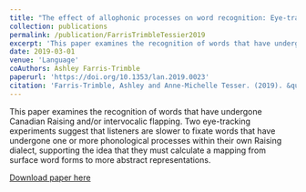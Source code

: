 ```yaml
---
title: "The effect of allophonic processes on word recognition: Eye-tracking evidence from Canadian raising"
collection: publications
permalink: /publication/FarrisTrimbleTessier2019
excerpt: 'This paper examines the recognition of words that have undergone Canadian Raising and/or intervocalic flapping. Two eye-tracking experiments suggest that listeners are slower to fixate words that have undergone one or more phonological processes within their own Raising dialect, supporting the idea that they must calculate a mapping from surface word forms to more abstract representations.'
date: 2019-03-01
venue: 'Language'
coAuthors: Ashley Farris-Trimble
paperurl: 'https://doi.org/10.1353/lan.2019.0023'
citation: 'Farris-Trimble, Ashley and Anne-Michelle Tesser. (2019). &quot;The effect of allophonic processes on word recognition: Eye-tracking evidence from Canadian raising&quot; <i>Language</i>. 95(1). e136-e160.'
---
```

<div class="amtText" markdown="1">
This paper examines the recognition of words that have undergone Canadian Raising and/or intervocalic flapping. Two eye-tracking experiments suggest that listeners are slower to fixate words that have undergone one or more phonological processes within their own Raising dialect, supporting the idea that they must calculate a mapping from surface word forms to more abstract representations.

[Download paper here](https://doi.org/10.1353/lan.2019.0023)
</div>
